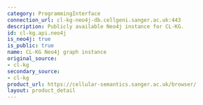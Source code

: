 ```yaml
---
category: ProgrammingInterface
connection_url: cl-kg-neo4j-db.cellgeni.sanger.ac.uk:443
description: Publicly available Neo4j instance for CL-KG.
id: cl-kg.api.neo4j
is_neo4j: true
is_public: true
name: CL-KG Neo4j graph instance
original_source:
- cl-kg
secondary_source:
- cl-kg
product_url: https://cellular-semantics.sanger.ac.uk/browser/
layout: product_detail
---
```

